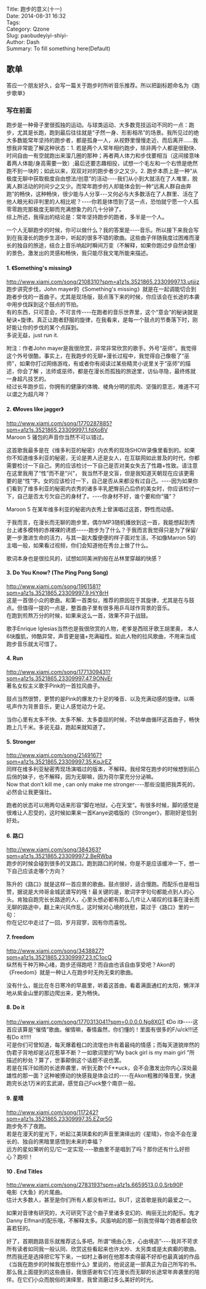 Title: 跑步的意义(十一)    
Date: 2014-08-31 16:32    
Tags:     
Category: Qzone    
Slug: paobudeyiyi-shiyi-    
Author: Dash    
Summary: To fill something here(Default)    

## 歌单    

答应一个朋友好久，会写一篇关于跑步时所听音乐推荐。所以把副标题命名为《跑步歌单》    

### 写在前面    
跑步是一种骨子里很孤独的运动。与球类运动、大多数竞技运动不同的一点：跑步，尤其是长跑，跑到最后往往就是“孑然一身、形影相吊”的场景。我所见过的绝大多数能常年坚持的跑步者，都是孤身一人，从视野里慢慢走近、而后离开……我想我非常能了解这种状态：1. 若是两个人常年相约跑步，除非两个人都是很勤快、时间自由一有空就跑出来溜几圈的那种；再者两人体力和步伐要相当（这间接意味着两人体能/身高需要一致）;最后还要志趣相投，试想一个毛左和一个右愤是绝然跑不到一块的；如此以来，双双对对的跑步者少之又少。2. 跑步本质上是一种“从极度无聊中获取极度自由想法/创意”的活动----我们从小到大就活在了人堆里，脱离人群活动的时间少之又少。而常年跑步的人却能体会到一种“远离人群自由奔跑”的畅快，这种畅快，很少能与人分享---又何必与大多数活在了人群里、活在了他人眼光和评判里的人相比呢？----你若是体悟到了这一点，恐怕就宁愿一个人孤零零跑完那极度无聊而充满想象力的几十分钟了。    
综上所述，我得出的结论是：常年坚持跑步的跑者，多半是一个人。    

一个人无聊跑步的时候，你可以做什么？我的答案是----音乐。所以接下来我会写到在我漫长的跑步生涯中，听起的很多不错的歌曲。这些曲子伴随我度过困难而漫长的独自的旅途，结合上音乐响起时瞬间万变（不解释，如果你跑过步自然会懂）的景色，激发出的灵感和畅快，我只能尽我文笔所能来描述。    

#### 1. 《Something's missing》    
http://www.xiami.com/song/2108310?spm=a1z1s.3521865.23309997.13.utjjjz    
跑步讲究步伐，John mayer的《Something's missing》就是在一起调能切合到跑者步伐的一首曲子。尤其是现场版，鼓点落下来的时候，你应该会在长途的本袭中用步伐踩到这个鼓点的节拍。    
有的东西，只可意会，不可言传----在跑者的音乐世界里，这个“意会”的秘诀就是秘诀+旋律。真正让跑者舒服的旋律，在我看来，是每一个鼓点的节奏落下时，刚好能让你的步伐的某个点踩到。    
多说无益，just run it.    

附注：作者John mayer是我很欣赏，非常非常欣赏的歌手。外号“巫师”。我觉得这个外号很酷，事实上，在我跑步的无聊+漫长过程中，我觉得自己像极了“巫师”，如果你打过网络游戏，有或者你有阅读过某些精灵小说里关于“巫师"的描述，你会了解 ，法师或巫师，都是在漫长而孤独的旅途里，访仙寻隐，最终练就一身超凡技艺的。    
经过长年跑步后，你拥有的健康的体魄、棱角分明的肌肉、坚强的意志，难道不可以谓之为超凡咩？    

#### 2. 《Moves like jagger》    
 http://www.xiami.com/song/1770287885?spm=a1z1s.3521865.23309997.1.fdXoBV    
 Maroon 5 骚包的声音你当然不可以错过。    

这首歌我最多是在《维多利亚的秘密》内衣秀的现场SHOW录像里看到的。如果你不知道维多利亚的秘密，无论是男人还是女人，在互联网如此普及的时代，你都需要检讨一下自己。男的应该检讨一下自己是否对美女失去了性趣+性致。请注意在这里我用了“性”而不是“兴”， 我当然不是文盲，但是我知道天朝现在应该更需要的是“性”字。女的应该检讨一下，自己是否从来都没有过自己。----因为如果你们看到了维多利亚的秘密内衣秀的诸多丰乳肥臀前凸后侨的美女时，你应该检讨一下，自己是否太亏欠自己的身材了。----你身材不好，谁个要和你“骚”？    

Maroon 5 在某年维多利亚的秘密内衣秀上曾演唱过这首，野性而动感。    

于我而言，在漫长而无聊的跑步里，偶尔MP3随机播放到这一首，我能想起到秀台上诸多模特的赤裸裸的诱惑-----跑步为了什么？于我而言我觉得只是为了保留/更一步激进生命的活力，与其一副大腹便便的样子面对生活，不如像Marron 5的主唱一般，如果看过视频，你们会知道他在秀台上做了什么。    

歌词本身也是很拉风的，试想如同美洲豹般在丛林里穿越的快感？    

#### 3. Do You Know? (The Ping Pong Song)    
http://www.xiami.com/song/1961581?spm=a1z1s.3521865.23309997.9.HiY8rH    
这是一首很小众的歌曲。和第一首类似，推荐的原因在于其旋律，尤其是在与鼓点。但值得一提的一点是，整首曲子里有很多用乒乓球作背景的音乐。    
在跑到煎熬万分的时候，如果来这么一首，效果不异于战鼓。    

歌手Enrique Iglesias当然也是我很欣赏的人物，老爹是西班牙歌王胡里奥， 本人6块腹肌，帅酷异常，声音更是骚+充满磁性。如此人物的拉风歌曲，不用来当成跑步音乐就太可惜了。    

#### 4. Run
http://www.xiami.com/song/1771309431?spm=a1z1s.3521865.23309997.47.9ONvEr    
著名女权主义歌手Pink的一首拉风曲子。    

鼓点当然很赞，更赞的是Pink的爆发力十足的嗓音、以及充满动感的旋律。以嘶吼声作为背景音乐，更让人感觉动力十足。    

当你心里有太多不快、太多不解、太多委屈的时候，不妨单曲循环这首曲子，畅快跑上几千米。多说无益，跑起来就知道了。    

#### 5. Stronger
http://www.xiami.com/song/2149167?spm=a1z1s.3521865.23309997.35.KqJrEZ    
同样在维多利亚秘密秀现场演唱过的版本，不解释。我经常在跑步的时候想到前凸后俏的妹子，也不解释，因为无聊嘛，因为荷尔蒙充分分泌嘛。    
Now that don’t kill me , can only make me stronger----那些没能把我弄死的，必然会让我更强壮。    

跑者的状态可以用两句话来形容“脚在地狱，心在天堂”。有很多时候，脚的感觉是很难让人忍受的，这时候如果来一首Kanye说唱版的《Stronger》，那刚好是恰到好处。    

#### 6. 路口
http://www.xiami.com/song/384363?spm=a1z1s.3521865.23309997.2.BeRWba    
跑步的时候会碰到很多的叉路口。跑到路口的时候，你是不是应该缓冲一下，想一下自己应该走哪个方向？    

陈升的《路口》就是这样一首应景的歌曲。鼓点很好，适合慢跑。而配乐也是相当赞，据说是大帅哥金城武谱写的哦！最关键的是，歌词字字句句都能点到人的心头。肯独自跑完长长路途的人，心里头想必都有那么几件让人嗟叹的往事在漫长而无聊的路途中，翻上来兴风作乱，这时候对心境的抚慰，莫过于《路口》里的一句：    
你在记忆中走过了一回，岁月寂寥，因有你而喜悦。    

#### 7. freedom
http://www.xiami.com/song/3438827?spm=a1z1s.3521865.23309997.23.tC1ocQ    
纵然有千种万种心绪，跑步还得跑吧？而自由也该自由享受吧？Akon的《Freedom》就是一种让人在跑步时无拘无束的歌曲。    

没有什么，能比在冬日寒冷的早晨里，听着这首曲，看着满面通红的太阳，懒洋洋地从紫金山里的那边爬出来，更为畅快。    

#### 8. Do it
http://www.xiami.com/song/1770313041?spm=0.0.0.0.Ng8XGT    《Do it》----这首应该算是“催情”歌曲。催情嘛，春情盎然，你们懂的！里面有很多的F/u/ck!!!还有Do it!!!!!    
可是你们可曾知道，每天爆着粗口的流氓也许有着最纯的情感；而每天道貌岸然的伪君子背地却是沾花惹草不断？一如歌词里的“My back girl is my main  girl ”所描述的秒处？算了，世事颠倒这个话题不说也罢。    
若是在挥汗如雨的长途奔袭里，听到无数个F**uck，会不会激发出你内心深处最雄性的那一面？这种被撩动的快感我是体会过的----在Akon粗雅的嗓音里，快速跑完长达1万米的玄武湖，感觉自己Fuck整个南京一般。    

#### 9. 星晴 
http://www.xiami.com/song/117242?spm=a1z1s.3521865.23309997.35.EZqr5G    
跑步免不了夜跑。    
若是在漫天的星光下，听起江美琪柔和的声音里演绎出的《星晴》，你会不会在漫长的、独自的黑暗里感悟到未来的幸福？      
远方的星如果听的见/它一定实现----歌曲里不是唱到了吗？那你还有什么好担心？跑呗！    

#### 10 . End Titles
http://www.xiami.com/song/2783193?spm=a1z1s.6659513.0.0.Srb90P    
电影《大鱼》的片尾曲。    
估计大多数人，甚至是你们所有人都没有听过。BUT，这首歌是我的最爱之一。    

如果对音律有研究的，大可研究下这个曲子里诸多变幻的、绚丽无比的配乐。鬼才Danny Elfman的配乐哦，不解释太多。风笛响起的那一刻我觉得每个跑者都会欣喜若狂的。    

好了，首期跑路音乐就推荐这么多吧。所谓“境由心生，心由境造”----我并不苛求所有读者如同我一般认同、欣赏这些看起来也许太吵、太另类或是太疯癫的歌曲。然而我还是选择把它写下来，一如村上春树在他那本卖得最不好却也最真诚的作品《当我在跑步的时候我在想些什么》里说的，他说这是一部真正为自己所写的书。那么我上面提到的这些曲目，我很感谢有它们在漫长而无聊的长途常年奔袭里的陪伴。在它们小众而脱俗的演绎里，我曾消磨过多么美好的时光。    

